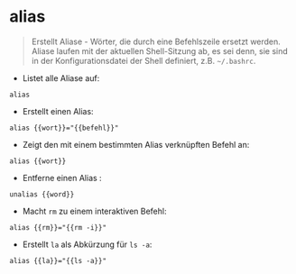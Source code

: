# alias

> Erstellt Aliase - Wörter, die durch eine Befehlszeile ersetzt werden.
> Aliase laufen mit der aktuellen Shell-Sitzung ab, es sei denn, sie sind in der Konfigurationsdatei der Shell definiert, z.B. `~/.bashrc`.

- Listet alle Aliase auf:

`alias`

- Erstellt einen Alias:

`alias {{wort}}="{{befehl}}"`

- Zeigt den mit einem bestimmten Alias verknüpften Befehl an:

`alias {{wort}}`

- Entferne einen Alias :

`unalias {{word}}`

- Macht `rm` zu einem interaktiven Befehl:

`alias {{rm}}="{{rm -i}}"`

- Erstellt `la` als Abkürzung für `ls -a`:

`alias {{la}}="{{ls -a}}"`

